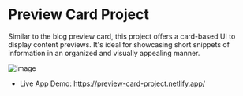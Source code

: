 # Preview Card Project
Similar to the blog preview card, this project offers a card-based UI to display content previews. It's ideal for showcasing short snippets of information in an organized and visually appealing manner.

![image](https://github.com/AbdullahNjoum98/Preview-card/assets/56254725/42aef69b-3015-4dc3-b1b1-ec5c8ebe9d6f)

- Live App Demo:
https://preview-card-project.netlify.app/
